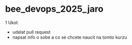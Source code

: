 # bee_devops_2025_jaro

1 Ukol:

- udelat pull request
- napsat info o sobe a co se chcete naucit na tomto kurzu